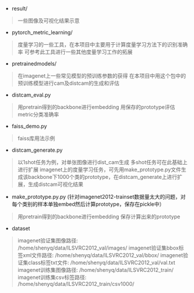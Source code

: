 
* result/
> 一些图像及可视化结果示意

* pytorch_metric_learning/
> 度量学习的一些工具，在本项目中主要用于计算度量学习方法下的识别准确率
> 可参考此工具进行一些其他度量学习工作的拓展

* pretrainedmodels/
> 在imagenet上一些常见模型的预训练参数的获得
> 在本项目中用这个包中的预训练模型进行cam及distcam的生成和评估

* distcam_eval.py
> 用pretrain得到的backbone进行embedding
> 用保存的prototype评估metric分类准确率

* faiss_demo.py
> faiss库用法示例

* distcam_generate.py 
> 以1shot任务为例，对单张图像进行dist_cam生成
> 多shot任务可在此基础上进行扩展
> imagenet上的度量学习任务，可先用make_prototype.py文件生成该backbone下1000个类的prototype，在distcam_generate上进行扩展，生成distcam可视化结果

* make_prototype.py.py 
(针对imagenet2012-trainset数据量太大的问题，对每个类别的样本单独embed然后计算prototype，保存在pickle中）
> 用pretrain得到的backbone进行embedding
> 保存计算出来的prototype

* dataset 
> imagenet验证集图像路径: /home/shenyq/data/ILSVRC2012_val/images/
> imagenet验证集bbox标签xml文件路径: /home/shenyq/data/ILSVRC2012_val/bbox/
> imagenet验证集class标签txt文件: /home/shenyq/data/ILSVRC2012_val/val.txt
> imagenet训练集图像路径: /home/shenyq/data/ILSVRC2012_train/
> imagenet训练集csv标签路径: /home/shenyq/data/ILSVRC2012_train/csv1000/


